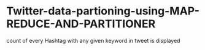 # Twitter-data-partioning-using-MAP-REDUCE-AND-PARTITIONER
count of every Hashtag with any given keyword in tweet is displayed 
